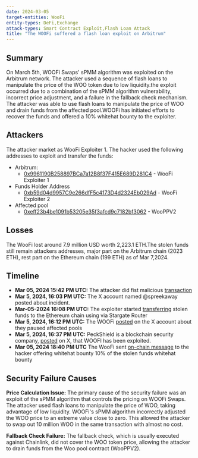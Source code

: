 ```yaml
---	
date: 2024-03-05
target-entities: WooFi
entity-types: DeFi,Exchange
attack-types: Smart Contract Exploit,Flash Loan Attack
title: "The WOOFi suffered a flash loan exploit on Arbitrum"
---
```


## Summary
On March 5th, WOOFi Swaps' sPMM algorithm was exploited on the Arbitrum network. The attacker used a sequence of flash loans to manipulate the price of the WOO token due to low liquidity.the exploit occurred due to a combination of the sPMM algorithm vulnerability, incorrect price adjustment, and a failure in the fallback check mechanism. The attacker was able to use flash loans to manipulate the price of WOO and drain funds from the affected pool.WOOFi has initiated efforts to recover the funds and offered a 10% whitehat bounty to the exploiter.
## Attackers

The attacker market as WooFi Exploiter 1. The hacker used the following addresses to exploit and transfer the funds:

- Arbitrum:
    - [0x9961190B258897BCa7a12B8f37F415E689D281C4](https://arbiscan.io/address/0x9961190B258897BCa7a12B8f37F415E689D281C4) - WooFi Exploiter 1
- Funds Holder Address
    - [0xb59d04d9957C9e266dfF5c4173D4d2324Eb029Ad](https://arbiscan.io/address/0xb59d04d9957c9e266dff5c4173d4d2324eb029ad) - WooFi Exploiter 2
- Affected pool 
	- [0xeff23b4be1091b53205e35f3afcd9c7182bf3062](https://arbiscan.io/address/0xeff23b4be1091b53205e35f3afcd9c7182bf3062) - WooPPV2 

## Losses

The WooFi lost around 7.9 million USD worth 2,223.1 ETH.The stolen funds still remain attackers addresses, major part on the Arbitrum chain (2023 ETH), rest part on the Ethereum chain (199 ETH) as of Mar 7,2024.

## Timeline

- **Mar 05, 2024 15:42 PM UTC:** The attacker did fist malicious [transaction](https://arbiscan.io/tx/0x57e555328b7def90e1fc2a0f7aa6df8d601a8f15803800a5aaf0a20382f21fbd) 
- **Mar 5, 2024, 16:03 PM UTC:** The X account named @spreekaway posted about incident.
- **Mar-05-2024 16:08 PM UTC:** The exploiter started [transferring](https://arbiscan.io/tx/0x5e78f19a01c16a0b3dff180e0372457d72c6d5c76b13a1f91529a405166179d1) stolen funds to the Ethereum chain using via Stargate Router
- **Mar 5, 2024, 16:12 PM UTC:** The WOOFi [posted](https://twitter.com/_WOOFi/status/1765047837727891853) on the X account about they paused affected pools
- **Mar 5, 2024, 16:37 PM UTC:** PeckShield is a blockchain security company,  [posted](https://twitter.com/PeckShieldAlert/status/1765054155478175943) on X, that WOOFI has been exploited.
- **Mar 05, 2024 18:40 PM UTC** The WooFi sent [on-chain message](https://etherscan.io/tx/0x45fb400b3cd1a4b04d8e26fa8e5b5fc92003aadf28a000b9c0766c9a408a4af8) to the hacker offering whitehat bounty 10% of the stolen funds whitehat bounty

## Security Failure Causes
**Price Calculation Issue:** The primary cause of the security failure was an exploit of the sPMM algorithm that controls the pricing on WOOFi Swaps. The attacker used flash loans to manipulate the price of WOO, taking advantage of low liquidity. WOOFi's sPMM algorithm incorrectly adjusted the WOO price to an extreme value close to zero. This allowed the attacker to swap out 10 million WOO in the same transaction with almost no cost.

**Fallback Check Failure:** The fallback check, which is usually executed against Chainlink, did not cover the WOO token price, allowing the attacker to drain funds from the Woo pool contract (WooPPV2).

